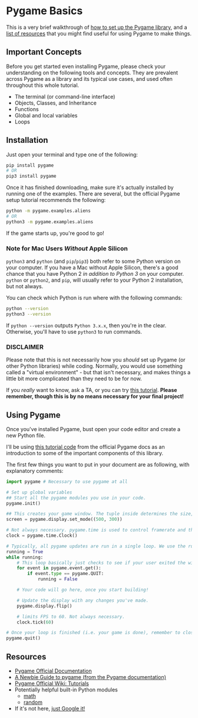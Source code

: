 # Pygame Basics

This is a very brief walkthrough of [how to set up the Pygame library](Installation), and a [list of resources](Resources) that you might find useful for using Pygame to make things.

## Important Concepts

Before you get started even installing Pygame, please check your understanding on the following tools and concepts. They are prevalent across Pygame as a library and its typical use cases, and used often throughout this whole tutorial.

* The terminal (or command-line interface)
* Objects, Classes, and Inheritance
* Functions
* Global and local variables
* Loops

## Installation

Just open your terminal and type one of the following:

```bash
pip install pygame
# OR
pip3 install pygame
```

Once it has finished downloading, make sure it's actually installed by running one of the examples. There are several, but the official Pygame setup tutorial recommends the following:

```bash
python -m pygame.examples.aliens
# OR
python3 -m pygame.examples.aliens
```

If the game starts up, you're good to go!

### Note for Mac Users *Without* Apple Silicon

 ``python3`` and ``python`` (and ``pip``/``pip3``) both refer to some Python version on your computer. If you have a Mac without Apple Silicon, there's a good chance that you have Python 2 *in addition to Python 3* on your computer. ``python`` or ``python2``, and ``pip``, will usually refer to your Python 2 installation, but not always.

You can check which Python is run where with the following commands:

```bash
python --version
python3 --version
```

If ``python --version`` outputs ``Python 3.x.x``, then you're in the clear. Otherwise, you'll have to use ``python3`` to run commands.

### DISCLAIMER

Please note that this is not necessarily how you *should* set up Pygame (or other Python libraries) while coding. Normally, you would use something called a "virtual environment" - but that isn't necessary, and makes things a little bit more complicated than they need to be for now.

If you *really* want to know, ask a TA, or you can try [this tutorial](https://realpython.com/python-virtual-environments-a-primer/). **Please remember, though this is by no means necessary for your final project!**

## Using Pygame

Once you've installed Pygame, bust open your code editor and create a new Python file.

I'll be using [this tutorial code](https://www.pygame.org/docs/) from the official Pygame docs as an introduction to some of the important components of this library.

The first few things you want to put in your document are as following, with explanatory comments:

```python
import pygame # Necessary to use pygame at all

# Set up global variables
## Start all the pygame modules you use in your code.
pygame.init()

## This creates your game window. The tuple inside determines the size, in pixels, of the window. I don't recommend it, but you can leave this blank; it will set your window to the size of your screen.
screen = pygame.display.set_mode((500, 300))

# Not always necessary. pygame.time is used to control framerate and things related to it.
clock = pygame.time.Clock() 

# Typically, all pygame updates are run in a single loop. We use the running variable to maintain and eventually stop it.
running = True 
while running:
    # This loop basically just checks to see if your user exited the window.
    for event in pygame.event.get():
        if event.type == pygame.QUIT:
            running = False

    # Your code will go here, once you start building!

    # Update the display with any changes you've made.
    pygame.display.flip()

    # limits FPS to 60. Not always necessary.
    clock.tick(60)

# Once your loop is finished (i.e. your game is done), remember to close the pygame modules.
pygame.quit()
```

## Resources

* [Pygame Official Documentation](https://www.pygame.org/docs/)
* [A Newbie Guide to pygame (from the Pygame documentation)](https://www.pygame.org/docs/tut/newbieguide.html)
* [Pygame Official Wiki: Tutorials](https://www.pygame.org/wiki/tutorials)
* Potentially helpful built-in Python modules
  * [math](https://devdocs.io/python/library/math)
  * [random](https://devdocs.io/python/library/random)
* If it's not here, [just Google it!](https://www.google.com/)
